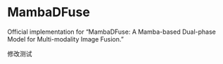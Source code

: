 # MambaDFuse
Official implementation for “MambaDFuse: A Mamba-based Dual-phase Model for Multi-modality Image Fusion.”

修改测试
